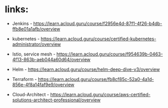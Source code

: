 # links:
* Jenkins - https://learn.acloud.guru/course/f2956e4d-87f1-4f26-b4db-ffb8e01a1afb/overview

* kubernetes - https://learn.acloud.guru/course/certified-kubernetes-administrator/overview

* Istio, service mesh - https://learn.acloud.guru/course/f954639b-0463-4f13-863b-aeb044a60d64/overview

* Helm - https://learn.acloud.guru/course/helm-deep-dive-v3/overview

* Terraform - https://learn.acloud.guru/course/fb8cf85c-52a0-4a1d-856e-4f8a14faf9e9/overview

* Cloud-Architect -  https://learn.acloud.guru/course/aws-certified-solutions-architect-professional/overview
